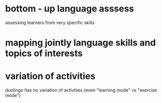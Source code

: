 # bottom - up language asssess
assessing learners from very specific skills 

# mapping jointly language skills and topics of interests 




# variation of activities
duolingo has no variation of activtiies (even "learning mode" vs "exercise mode")

